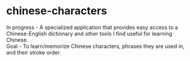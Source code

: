 # chinese-characters  

In progress - A specialized application that provides easy access to a Chinese-English dictionary and other tools I find useful for learning Chinese.  
Goal - To learn/memorize Chinese characters, phrases they are used in, and their stroke order.
